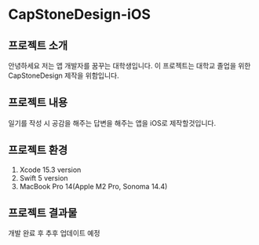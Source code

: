 # CapStoneDesign-iOS

## 프로젝트 소개
안녕하세요 저는 앱 개발자를 꿈꾸는 대학생입니다. 
이 프로젝트는 대학교 졸업을 위한 CapStoneDesign 제작을 위함입니다.

## 프로젝트 내용
일기를 작성 시 공감을 해주는 답변을 해주는 앱을 iOS로 제작할것입니다.


## 프로젝트 환경
1. Xcode 15.3 version
2. Swift 5 version
3. MacBook Pro 14(Apple M2 Pro, Sonoma 14.4)

## 프로젝트 결과물
개발 완료 후 추후 업데이트 예정
